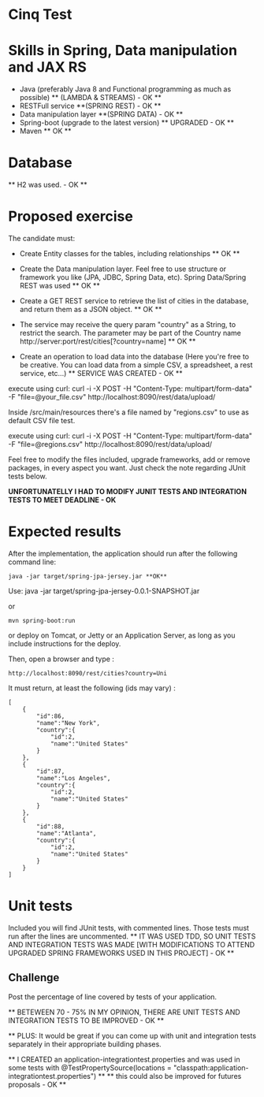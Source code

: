 # Cinq Test

# Skills in Spring, Data manipulation and JAX RS

- Java (preferably Java 8 and Functional programming as much as possible) ** (LAMBDA & STREAMS) - OK ** 
- RESTFull service **(SPRING REST) - OK ** 
- Data manipulation layer **(SPRING DATA) - OK ** 
- Spring-boot (upgrade to the latest version) ** UPGRADED - OK **
- Maven ** OK **

# Database

** H2 was used. - OK **

# Proposed exercise
The candidate must:
- Create Entity classes for the tables, including relationships ** OK ** 
- Create the Data manipulation layer. Feel free to use structure or framework you like (JPA, JDBC, Spring Data, etc). Spring Data/Spring REST was used ** OK **
- Create a GET REST service to retrieve the list of cities in the database, and return them as a JSON object. ** OK **
- The service may receive the query param "country" as a String, to restrict the search. The parameter may be part of the Country name
   http://server:port/rest/cities[?country=name] ** OK **

- Create an operation to load data into the database 
(Here you're free to be creative. You can load data from a simple CSV, a spreadsheet, a rest service, etc...) ** SERVICE WAS CREATED - OK ** 

execute using curl: 
curl -i -X POST -H "Content-Type: multipart/form-data" -F "file=@your_file.csv" http://localhost:8090/rest/data/upload/

Inside /src/main/resources there's a file named by "regions.csv" to use as default CSV file test.

execute using curl:
curl -i -X POST -H "Content-Type: multipart/form-data" -F "file=@regions.csv" http://localhost:8090/rest/data/upload/

Feel free to modify the files included, upgrade frameworks, add or remove packages, in every aspect you want. 
Just check the note regarding JUnit tests below. 

**UNFORTUNATELLY I HAD TO MODIFY JUNIT TESTS AND INTEGRATION TESTS TO MEET DEADLINE - OK**

# Expected results
After the implementation, the application should run after the following command line:

	java -jar target/spring-jpa-jersey.jar **OK**

Use: java -jar target/spring-jpa-jersey-0.0.1-SNAPSHOT.jar

or 

    mvn spring-boot:run
    
or deploy on Tomcat, or Jetty or an Application Server, as long as you include instructions for the deploy.


Then, open a browser and type :

    http://localhost:8090/rest/cities?country=Uni


It must return, at least the following (ids may vary) :

    [
        {
            "id":86,
            "name":"New York",
            "country":{
                "id":2,
                "name":"United States"
            }
        },
        {
            "id":87,
            "name":"Los Angeles",
            "country":{
                "id":2,
                "name":"United States"
            }
        },
        {
            "id":88,
            "name":"Atlanta",
            "country":{
                "id":2,
                "name":"United States"
            }
        }
    ]


# Unit tests

Included you will find JUnit tests, with commented lines. Those tests must run after the lines
are uncommented. ** IT WAS USED TDD, SO UNIT TESTS AND INTEGRATION TESTS WAS MADE [WITH MODIFICATIONS TO ATTEND UPGRADED SPRING FRAMEWORKS USED IN THIS PROJECT] - OK **  

## Challenge

Post the percentage of line covered by tests of your application.

** BETEWEEN 70 - 75% IN MY OPINION, THERE ARE UNIT TESTS AND INTEGRATION TESTS TO BE IMPROVED - OK **

** PLUS: It would be great if you can come up with unit and integration tests separately in their appropriate building phases.

** I CREATED an application-integrationtest.properties and was used in some tests with @TestPropertySource(locations = "classpath:application-integrationtest.properties") **
** this could also be improved for futures proposals - OK ** 
